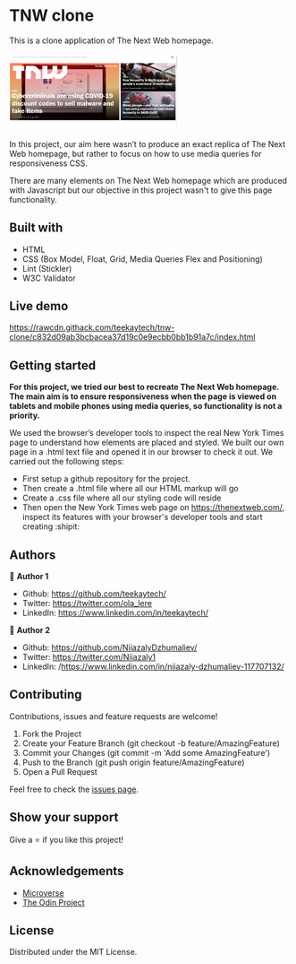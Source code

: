 # TNW clone

This is a clone application of The Next Web homepage.
<br>
<br>
<img src="img/tnw-screenshot.png" width="300"> 
<br>

In this project, our aim here wasn’t to produce an exact replica of The Next Web homepage, but rather to focus on how to use media queries for responsiveness CSS.

There are many elements on The Next Web homepage which are produced with Javascript but our objective in this project wasn't to give this page functionality.

## Built with
  * HTML 
  * CSS (Box Model, Float, Grid, Media Queries Flex and Positioning)
  * Lint (Stickler)
  * W3C Validator

## Live demo
https://rawcdn.githack.com/teekaytech/tnw-clone/c832d09ab3bcbacea37d19c0e9ecbb0bb1b91a7c/index.html

## Getting started
**For this project, we tried our best to recreate The Next Web homepage. The main aim is to ensure responsiveness when the page is viewed on tablets and mobile phones using media queries, so functionality is not a priority.**

We used the browser’s developer tools to inspect the real New York Times page to understand how elements are placed and styled.
We built our own page in a .html text file and opened it in our browser to check it out. We carried out the following steps:
  - First setup a github repository for the project.
  - Then create a .html file where all our HTML markup will go
  - Create a .css file where all our styling code will reside
  - Then open the New York Times web page on https://thenextweb.com/, inspect its features with your browser's developer tools and start creating  :shipit:

## Authors
 :bust_in_silhouette: **Author 1**
 * Github: https://github.com/teekaytech/
 * Twitter: https://twitter.com/ola_lere
 * LinkedIn: https://www.linkedin.com/in/teekaytech/
 
 :bust_in_silhouette: **Author 2**
 * Github: https://github.com/NiiazalyDzhumaliev/
 * Twitter: https://twitter.com/Niiazaly1
 * LinkedIn: /https://www.linkedin.com/in/niiazaly-dzhumaliev-117707132/


## Contributing
Contributions, issues and feature requests are welcome!

   1. Fork the Project
   2. Create your Feature Branch (git checkout -b feature/AmazingFeature)
   3. Commit your Changes (git commit -m 'Add some AmazingFeature')
   4. Push to the Branch (git push origin feature/AmazingFeature)
   5. Open a Pull Request

Feel free to check the [issues page](https://github.com/teekaytech/tnw-clone/issues).

## Show your support
Give a :star: if you like this project!

## Acknowledgements
  * [Microverse](https://www.microverse.org/)
  * [The Odin Project](https://www.theodinproject.com/courses/html5-and-css3/lessons/embedding-images-and-video#introduction)

## License
 Distributed under the MIT License.
